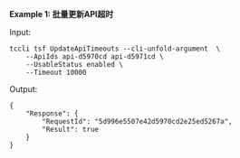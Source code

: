 **Example 1: 批量更新API超时**



Input: 

```
tccli tsf UpdateApiTimeouts --cli-unfold-argument  \
    --ApiIds api-d5970cd api-d5971cd \
    --UsableStatus enabled \
    --Timeout 10000
```

Output: 
```
{
    "Response": {
        "RequestId": "5d996e5507e42d5970cd2e25ed5267a",
        "Result": true
    }
}
```

